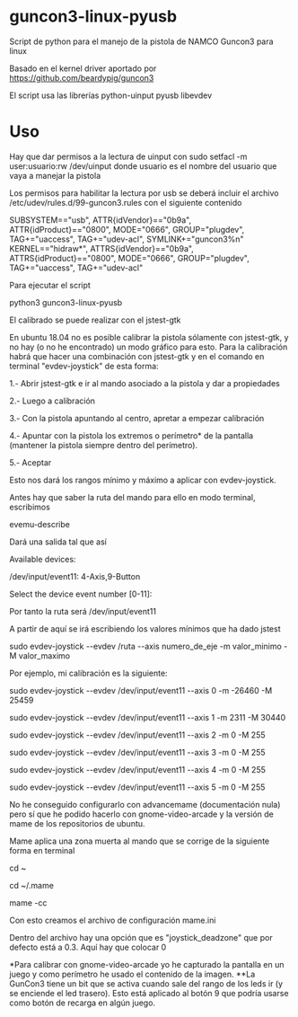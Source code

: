 # guncon3-linux-pyusb
Script de python para el manejo de la pistola de NAMCO Guncon3 para linux

Basado en el kernel driver aportado por https://github.com/beardypig/guncon3

El script usa las librerías
python-uinput
pyusb
libevdev

# Uso
Hay que dar permisos a la lectura de uinput con
sudo setfacl -m user:usuario:rw /dev/uinput
donde usuario es el nombre del usuario que vaya a manejar la pistola

Los permisos para habilitar la lectura por usb se deberá incluir el archivo 
/etc/udev/rules.d/99-guncon3.rules
con el siguiente contenido

 SUBSYSTEM=="usb", ATTR{idVendor}=="0b9a", ATTR{idProduct}=="0800", MODE="0666", GROUP="plugdev", TAG+="uaccess", TAG+="udev-acl", SYMLINK+="guncon3%n"
 KERNEL=="hidraw*", ATTRS{idVendor}=="0b9a", ATTRS{idProduct}=="0800",  MODE="0666", GROUP="plugdev", TAG+="uaccess", TAG+="udev-acl"
 
Para ejecutar el script

 python3 guncon3-linux-pyusb

El calibrado se puede realizar con el jstest-gtk

En ubuntu 18.04 no es posible calibrar la pistola sólamente con jstest-gtk, y no hay (o no he encontrado) un modo gráfico para esto. 
Para la calibración habrá que hacer una combinación con jstest-gtk y en el comando en terminal "evdev-joystick" de esta forma:

1.- Abrir jstest-gtk e ir al mando asociado a la pistola y dar a propiedades

2.- Luego a calibración

3.- Con la pistola apuntando al centro, apretar a empezar calibración

4.- Apuntar con la pistola los extremos o perímetro* de la pantalla (mantener la pistola siempre dentro del perímetro).

5.- Aceptar

Esto nos dará los rangos mínimo y máximo a aplicar con evdev-joystick.

Antes hay que saber la ruta del mando para ello en modo terminal, escribimos

evemu-describe

Dará una salida tal que así

Available devices:

/dev/input/event11:	4-Axis,9-Button

Select the device event number [0-11]: 

Por tanto la ruta será /dev/input/event11

A partir de aquí se irá escribiendo los valores mínimos que ha dado jstest

sudo evdev-joystick --evdev /ruta --axis numero_de_eje -m valor_minimo -M valor_maximo

Por ejemplo, mi calibración es la siguiente:

sudo evdev-joystick --evdev /dev/input/event11 --axis 0 -m -26460 -M 25459

sudo evdev-joystick --evdev /dev/input/event11 --axis 1 -m 2311 -M 30440

sudo evdev-joystick --evdev /dev/input/event11 --axis 2 -m 0 -M 255

sudo evdev-joystick --evdev /dev/input/event11 --axis 3 -m 0 -M 255

sudo evdev-joystick --evdev /dev/input/event11 --axis 4 -m 0 -M 255

sudo evdev-joystick --evdev /dev/input/event11 --axis 5 -m 0 -M 255

No he conseguido configurarlo con advancemame (documentación nula) pero sí que he podido hacerlo con gnome-video-arcade y la versión de mame de los repositorios de ubuntu.

Mame aplica una zona muerta al mando que se corrige de la siguiente forma en terminal

cd ~

cd ~/.mame

mame -cc

Con esto creamos el archivo de configuración mame.ini

Dentro del archivo hay una opción que es "joystick_deadzone" que por defecto está a 0.3. Aquí hay que colocar 0


*Para calibrar con gnome-video-arcade yo he capturado la pantalla en un juego y como perímetro he usado el contenido de la imagen.
**La GunCon3 tiene un bit que se activa cuando sale del rango de los leds ir (y se enciende el led trasero). Esto está aplicado al botón 9 que podría usarse como botón de recarga en algún juego.

